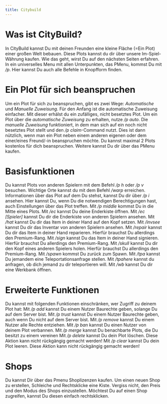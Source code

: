 ```yaml
---
title: Citybuild
---
```


# Was ist CityBuild?
In CityBuild kannst Du mit deinen Freunden eine kleine Fläche (=Ein Plot) einer großen Welt bebauen. Diese Plots kannst du dir über unsere Im-Spiel-Währung kaufen. Wie das geht, wirst Du auf den nächsten Seiten erfahren. In ein universelles Menu mit allen Unterpunkten, das PMenu, kommst Du mit */p*. Hier kannst Du auch alle Befehle in Knopfform finden.



# Ein Plot für sich beanspruchen
Um ein Plot für sich zu beanspruchen, gibt es zwei Wege: *Automatische* und *Manuelle Zuweisung*.
Für den Anfang ist die automatische Zuweisung einfacher. Mit dieser erhälst du ein zufälliges, nicht besetztes Plot. 
Um ein Plot über die *automatische Zuweisung* zu erhalten, nutze */p auto*.
Die *manuelle Zuweisung* funktioniert, in dem man sich auf ein noch nicht besetztes Plot stellt und  den */p claim*-Command nutzt. Dies ist dann nützlich, wenn man ein Plot neben einem anderen eigenen oder dem einer/eines Freund/-in beanspruchen möchte.
Du kannst maximal 2 Plots kostenlos für dich beanspruchen. Weitere kannst Du dir über das PMenu kaufen.



# Basisfunktionen
Du kannst Plots von anderen Spielern mit dem Befehl */p h* oder */p v* besuchen.
Wichtige Orte kannst du mit dem Befehl */warp* erreichen.
Informationen über das Plot auf dem Du stehst, kannst Du dir über */p i* ansehen. Hier kannst Du, wenn Du die notwendigen Berechtigungen hast, auch Einstellungen über das Plot treffen.
Mit */p middle* kommst Du in die Mitte eines Plots.
Mit */ec* kannst Du deine Enderkiste öffnen.
Mit */ec [Spieler]* kannst Du dir die Enderkiste von anderen Spielern ansehen.
Mit */hat* kannst Du dir das Item in deiner Hand auf den Kopf setzen.
Mit */invsee* kannst Du dir das Inventar von anderen Spielern ansehen.
Mit */repair* kannst Du dir das Item in deiner Hand reparieren. Hierfür brauchst Du allerdings den Premium-Rang.
Mit */sign* kannst Du das Item in deiner Hand signieren. Hierfür brauchst Du allerdings den Premium-Rang.
Mit */skull* kannst Du dir den Kopf eines anderen Spielers holen. Hierfür brauchst Du allerdings den Premium-Rang.
Mit */spawn* kommst Du zurück zum Spawn.
Mit */tpa* kannst Du jemandem eine Teleportationsanfrage stellen.
Mit */tpahere* kannst du anfragen, ob dich jemand zu dir teleportieren will.
Mit */wb* kannst Du dir eine Werkbank öffnen.



# Erweiterte Funktionen
Du kannst mit folgenden Funktionen einschränken, wer Zugriff zu deinem Plot hat:
Mit */p add* kannst Du einem Nutzer Baurechte geben, solange Du auf dem Server bist.
Mit */p trust* kannst Du einem Nutzer Baurechte geben, auch wenn Du nicht auf dem Server bist.
Mit */p remove* kannst Du einem Nutzer alle Rechte entziehen.
Mit */p ban* kannst Du einen Nutzer von deinem Plot verbannen.
Mit */p merge* kannst Du benachbarte Plots, die Du besitzt zu einem vereinen
Mit */p delete* kannst Du dein Plot löschen. Diese Aktion kann nicht rückgängig gemacht werden!
Mit */p clear* kannst Du dein Plot leeren. Diese Aktion kann nicht rückgängig gemacht werden!



# Shops
Du kannst Dir über das Pmenu Shoplizenzen kaufen. Um einen neuen Shop zu erstellen, Schleiche und Rechtsklicke eine Kiste. Vergiss nicht, den Preis und den Modus des Shops einzustellen. 
Möchtest Du auf einen Shop zugreifen, kannst Du diesen einfach rechtsklicken.